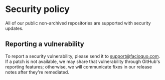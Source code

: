 # Security policy

All of our public non-archived repositories are supported with security updates.

## Reporting a vulnerability

To report a security vulnerability, please send it to [support@facioquo.com](mailto:support@facioquo.com).  If a patch is not available, we may share that vulnerability through GitHub's reporting features; otherwise, we will communicate fixes in our release notes after they're remediated.
